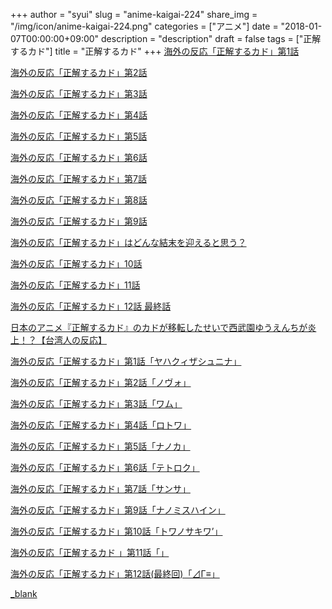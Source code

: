 +++
author = "syui"
slug = "anime-kaigai-224"
share_img = "/img/icon/anime-kaigai-224.png"
categories = ["アニメ"]
date = "2018-01-07T00:00:00+09:00"
description = "description"
draft = false
tags = ["正解するカド"]
title = "正解するカド"
+++
<a href="http://honyakutyuihou.hatenablog.com/entry/2017/04/07/224952" rel="nofollow" target="_blank" title=" 海外の反応「正解するカド」第1話"> 海外の反応「正解するカド」第1話</a>

<a href="http://honyakutyuihou.hatenablog.com/entry/2017/04/15/085841" rel="nofollow" target="_blank" title="海外の反応「正解するカド」第2話">海外の反応「正解するカド」第2話</a>

<a href="http://honyakutyuihou.hatenablog.com/entry/2017/04/22/025627" rel="nofollow" target="_blank" title="海外の反応「正解するカド」第3話">海外の反応「正解するカド」第3話</a>

<a href="http://honyakutyuihou.hatenablog.com/entry/2017/04/29/005734" rel="nofollow" target="_blank" title="海外の反応「正解するカド」第4話">海外の反応「正解するカド」第4話</a>

<a href="http://honyakutyuihou.hatenablog.com/entry/2017/05/06/005449" rel="nofollow" target="_blank" title="海外の反応「正解するカド」第5話">海外の反応「正解するカド」第5話</a>

<a href="http://honyakutyuihou.hatenablog.com/entry/2017/05/13/012148" rel="nofollow" target="_blank" title="海外の反応「正解するカド」第6話">海外の反応「正解するカド」第6話</a>

<a href="http://honyakutyuihou.hatenablog.com/entry/2017/05/27/010409" rel="nofollow" target="_blank" title="海外の反応「正解するカド」第7話">海外の反応「正解するカド」第7話</a>

<a href="http://honyakutyuihou.hatenablog.com/entry/2017/06/03/011925" rel="nofollow" target="_blank" title="海外の反応「正解するカド」第8話">海外の反応「正解するカド」第8話</a>

<a href="http://honyakutyuihou.hatenablog.com/entry/2017/06/10/004445" rel="nofollow" target="_blank" title="海外の反応「正解するカド」第9話">海外の反応「正解するカド」第9話</a>

<a href="http://honyakutyuihou.hatenablog.com/entry/2017/06/15/180627" rel="nofollow" target="_blank" title="海外の反応「正解するカド」はどんな結末を迎えると思う？">海外の反応「正解するカド」はどんな結末を迎えると思う？</a>

<a href="http://honyakutyuihou.hatenablog.com/entry/2017/06/17/004956" rel="nofollow" target="_blank" title="海外の反応「正解するカド」10話">海外の反応「正解するカド」10話</a>

<a href="http://honyakutyuihou.hatenablog.com/entry/2017/06/24/084619" rel="nofollow" target="_blank" title="海外の反応「正解するカド」11話">海外の反応「正解するカド」11話</a>

<a href="http://honyakutyuihou.hatenablog.com/entry/2017/07/01/002253" rel="nofollow" target="_blank" title="海外の反応「正解するカド」12話 最終話">海外の反応「正解するカド」12話 最終話</a>

<a href="http://kaola.jp/2017/05/21/445873/" rel="nofollow" target="_blank" title="日本のアニメ『正解するカド』のカドが移転したせいで西武園ゆうえんちが炎上！？【台湾人の反応】">日本のアニメ『正解するカド』のカドが移転したせいで西武園ゆうえんちが炎上！？【台湾人の反応】</a>

<a href="http://www.anihon.com/entry/2017/04/08/100021" rel="nofollow" target="_blank" title=" 海外の反応「正解するカド」第1話「ヤハクィザシュニナ」"> 海外の反応「正解するカド」第1話「ヤハクィザシュニナ」</a>

<a href="http://www.anihon.com/entry/2017/04/15/091317" rel="nofollow" target="_blank" title="海外の反応「正解するカド」第2話「ノヴォ」">海外の反応「正解するカド」第2話「ノヴォ」</a>

<a href="http://www.anihon.com/entry/2017/04/22/090006" rel="nofollow" target="_blank" title="海外の反応「正解するカド」第3話「ワム」">海外の反応「正解するカド」第3話「ワム」</a>

<a href="http://www.anihon.com/entry/2017/04/29/105858" rel="nofollow" target="_blank" title="海外の反応「正解するカド」第4話「ロトワ」">海外の反応「正解するカド」第4話「ロトワ」</a>

<a href="http://www.anihon.com/entry/2017/05/06/095704" rel="nofollow" target="_blank" title="海外の反応「正解するカド」第5話「ナノカ」">海外の反応「正解するカド」第5話「ナノカ」</a>

<a href="http://www.anihon.com/entry/2017/05/13/090022" rel="nofollow" target="_blank" title="海外の反応「正解するカド」第6話「テトロク」">海外の反応「正解するカド」第6話「テトロク」</a>

<a href="http://www.anihon.com/entry/2017/05/27/110701" rel="nofollow" target="_blank" title=" 海外の反応「正解するカド」第7話「サンサ」"> 海外の反応「正解するカド」第7話「サンサ」</a>

<a href="http://www.anihon.com/entry/2017/06/10/090912" rel="nofollow" target="_blank" title="海外の反応「正解するカド」第9話「ナノミスハイン」">海外の反応「正解するカド」第9話「ナノミスハイン」</a>

<a href="http://www.anihon.com/entry/2017/06/17/104648" rel="nofollow" target="_blank" title=" 海外の反応「正解するカド」第10話「トワノサキワ’」"> 海外の反応「正解するカド」第10話「トワノサキワ’」</a>

<a href="http://www.anihon.com/entry/2017/06/24/105022" rel="nofollow" target="_blank" title="海外の反応「正解するカド 」第11話「」">海外の反応「正解するカド 」第11話「」</a>

<a href="http://www.anihon.com/entry/2017/07/01/120018" rel="nofollow" target="_blank" title=" 海外の反応「正解するカド」第12話(最終回)「⊿Γ≡」"> 海外の反応「正解するカド」第12話(最終回)「⊿Γ≡」</a>

<a href="http://www.anihon.com/entry/2017/06/03/113424" rel="nofollow" target="_blank" title="_blank">_blank</a>

